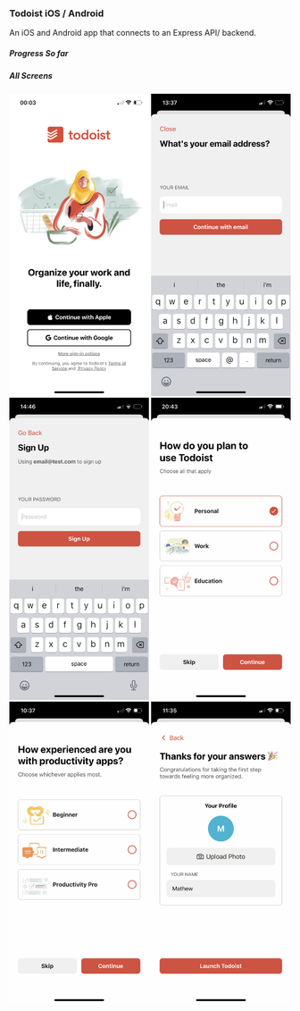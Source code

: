 ### Todoist iOS / Android

An iOS and Android app that connects to an Express API/ backend.

##### Progress So far



##### All Screens

<p align="center">
    <img src="./docs/screens/startup-screen.png" width="250px" alt="progress" />
    <img src="./docs/screens/signup-email.png" width="250px" alt="progress" />
    <img src="./docs/screens/signup-password.png" width="250px" alt="progress" />
    <img src="./docs/screens/select-use.png" width="250px" alt="progress" />
    <img src="./docs/screens/select-exp.png" width="250px" alt="progress" />
    <img src="./docs/screens/signup-profile.png" width="250px" alt="progress" />
</p>

<!-- ![progress](./docs/progress.jpg) -->
